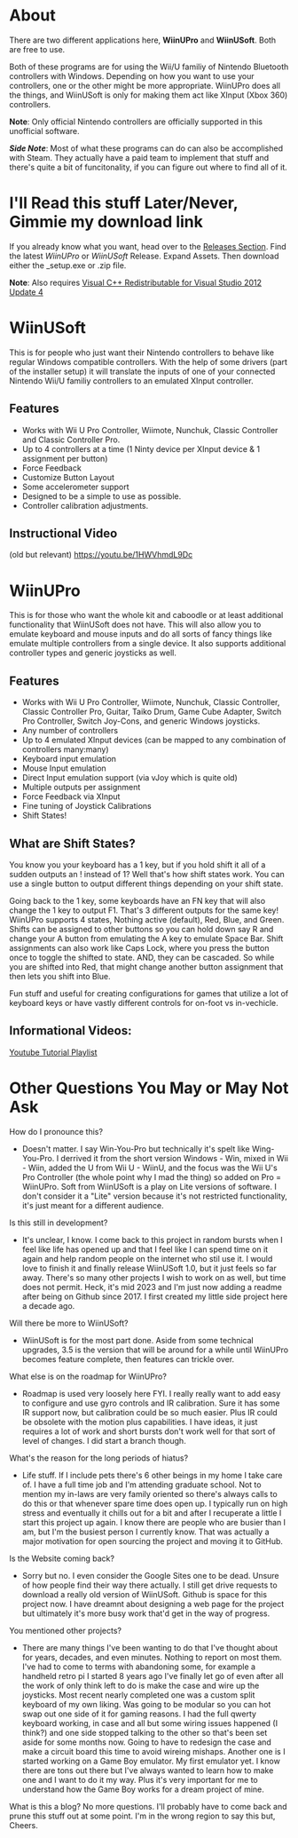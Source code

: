 # About
There are two different applications here, **WiinUPro** and **WiinUSoft**. Both are free to use.

Both of these programs are for using the Wii/U familiy of Nintendo Bluetooth controllers with Windows.
Depending on how you want to use your controllers, one or the other might be more appropriate.
WiinUPro does all the things, and WiinUSoft is only for making them act like XInput (Xbox 360) controllers.

**Note**: Only official Nintendo controllers are officially supported in this unofficial software.

***Side Note***: Most of what these programs can do can also be accomplished with Steam. They actually have a paid team to implement that stuff and there's quite a bit of funcitonality, if you can figure out where to find all of it.

# I'll Read this stuff Later/Never, Gimmie my download link
If you already know what you want, head over to the [Releases Section](https://github.com/KeyPuncher/WiinUPro/releases). 
Find the latest *WiinUPro* or *WiinUSoft* Release.
Expand Assets.
Then download either the \_setup.exe or .zip file.

**Note**: Also requires [Visual C++ Redistributable for Visual Studio 2012 Update 4](https://www.microsoft.com/en-us/download/details.aspx?id=30679)

# WiinUSoft
This is for people who just want their Nintendo controllers to behave like regular Windows compatible controllers.
With the help of some drivers (part of the installer setup) it will translate the inputs of one of your connected Nintendo Wii/U familiy controllers to an emulated XInput controller.

## Features
* Works with Wii U Pro Controller, Wiimote, Nunchuk, Classic Controller and Classic Controller Pro.
* Up to 4 controllers at a time (1 Ninty device per XInput device & 1 assignment per button)
* Force Feedback
* Customize Button Layout
* Some accelerometer support
* Designed to be a simple to use as possible.
* Controller calibration adjustments.

## Instructional Video
(old but relevant)
https://youtu.be/1HWVhmdL9Dc


# WiinUPro
This is for those who want the whole kit and caboodle or at least additional functionality that WiinUSoft does not have.
This will also allow you to emulate keyboard and mouse inputs and do all sorts of fancy things like emulate multiple controllers from a single device.
It also supports additional controller types and generic joysticks as well.

## Features
* Works with Wii U Pro Controller, Wiimote, Nunchuk, Classic Controller, Classic Controller Pro, Guitar, Taiko Drum, Game Cube Adapter, Switch Pro Controller, Switch Joy-Cons, and generic Windows joysticks.
* Any number of controllers
* Up to 4 emulated XInput devices (can be mapped to any combination of controllers many:many)
* Keyboard input emulation
* Mouse Input emulation
* Direct Input emulation support (via vJoy which is quite old)
* Multiple outputs per assignment
* Force Feedback via XInput
* Fine tuning of Joystick Calibrations
* Shift States!

## What are Shift States?
You know you your keyboard has a 1 key, but if you hold shift it all of a sudden outputs an ! instead of 1?
Well that's how shift states work. You can use a single button to output different things depending on your shift state.

Going back to the 1 key, some keyboards have an FN key that will also change the 1 key to output F1. That's 3 different outputs for the same key!
WiinUPro supports 4 states, Nothing active (default), Red, Blue, and Green.
Shifts can be assigned to other buttons so you can hold down say R and change your A button from emulating the A key to emulate Space Bar.
Shift assignments can also work like Caps Lock, where you press the button once to toggle the shifted to state.
AND, they can be cascaded. So while you are shifted into Red, that might change another button assignment that then lets you shift into Blue.

Fun stuff and useful for creating configurations for games that utilize a lot of keyboard keys or have vastly different controls for on-foot vs in-vechicle.

## Informational Videos:
[Youtube Tutorial Playlist](https://www.youtube.com/playlist?list=PLGGq1CxIWfVZkVLS2zDx1_O7VqjxdMHZ7)

# Other Questions You May or May Not Ask
How do I pronounce this?
* Doesn't matter. I say Win-You-Pro but technically it's spelt like Wing-You-Pro.
I derrived it from the short version Windows - Win, mixed in Wii - Wiin, added the U from Wii U - WiinU, and the focus was the Wii U's Pro Controller (the whole point why I mad the thing) so added on Pro = WiinUPro.
Soft from WiinUSoft is a play on Lite versions of software. I don't consider it a "Lite" version because it's not restricted functionality, it's just meant for a different audience.

Is this still in development?
* It's unclear, I know.
I come back to this project in random bursts when I feel like life has opened up and that I feel like I can spend time on it again and help random people on the internet who stil use it.
I would love to finish it and finally release WiinUSoft 1.0, but it just feels so far away. There's so many other projects I wish to work on as well, but time does not permit.
Heck, it's mid 2023 and I'm just now adding a readme after being on Github since 2017. I first created my little side project here a decade ago.

Will there be more to WiinUSoft?
* WiinUSoft is for the most part done. Aside from some technical upgrades, 3.5 is the version that will be around for a while until WiinUPro becomes feature complete, then features can trickle over.

What else is on the roadmap for WiinUPro?
* Roadmap is used very loosely here FYI.
I really really want to add easy to configure and use gyro controls and IR calibration.
Sure it has some IR support now, but calibration could be so much easier.
Plus IR could be obsolete with the motion plus capabilities.
I have ideas, it just requires a lot of work and short bursts don't work well for that sort of level of changes. I did start a branch though.

What's the reason for the long periods of hiatus?
* Life stuff. If I include pets there's 6 other beings in my home I take care of.
I have a full time job and I'm attending graduate school.
Not to mention my in-laws are very family oriented so there's always calls to do this or that whenever spare time does open up.
I typically run on high stress and eventually it chills out for a bit and after I recuperate a little I start this project up again.
I know there are people who are busier than I am, but I'm the busiest person I currently know.
That was actually a major motivation for open sourcing the project and moving it to GitHub.

Is the Website coming back?
* Sorry but no.
I even consider the Google Sites one to be dead. Unsure of how people find their way there actually.
I still get drive requests to download a really old version of WiinUSoft.
Github is space for this project now.
I have dreamnt about designing a web page for the project but ultimately it's more busy work that'd get in the way of progress.

You mentioned other projects?
* There are many things I've been wanting to do that I've thought about for years, decades, and even minutes.
Nothing to report on most them. I've had to come to terms with abandoning some, for example a handheld retro pi I started 8 years ago I've finally let go of even after all the work of only think left to do is make the case and wire up the joysticks.
Most recent nearly completed one was a custom split keyboard of my own liking.
Was going to be modular so you can hot swap out one side of it for gaming reasons.
I had the full qwerty keyboard working, in case and all but some wiring issues happened (I think?) and one side stopped talking to the other so that's been set aside for some months now.
Going to have to redesign the case and make a circuit board this time to avoid wireing mishaps.
Another one is I started working on a Game Boy emulator. My first emulator yet.
I know there are tons out there but I've always wanted to learn how to make one and I want to do it my way.
Plus it's very important for me to understand how the Game Boy works for a dream project of mine.

What is this a blog? No more questions. I'll probably have to come back and prune this stuff out at some point. I'm in the wrong region to say this but, Cheers.
